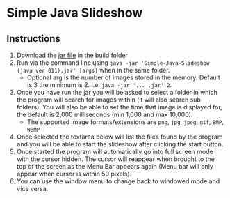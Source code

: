 # Simple Java Slideshow

## Instructions

1. Download the [jar file](build/Simple-Java-Slideshow%20(java%20ver%2011).jar) in the build folder
2. Run via the command line using `java -jar 'Simple-Java-Slideshow (java ver 011).jar' [args]` when in the same folder.
    - Optional arg is the number of images stored in the memory. Default is 3 the minimum is 2. i.e. `java -jar '... .jar' 2`.
3. Once you have run the jar you will be asked to select a folder in which the program will search for images within (it will also search sub folders). You will also be able to set the time that image is displayed for, the default is 2,000 milliseconds (min 1,000 and max 10,000).
    - The supported image formats/extensions are `png`, `jpg`, `jpeg`, `gif`, `BMP`, `WBMP`
4. Once selected the textarea below will list the files found by the program and you will be able to start the slideshow after clicking the start button.
5. Once started the program will automatically go into full screen mode with the cursor hidden. The cursor will reappear when brought to the top of the screen as the Menu Bar appears again (Menu bar will only appear when cursor is within 50 pixels).
6. You can use the window menu to change back to windowed mode and vice versa.
